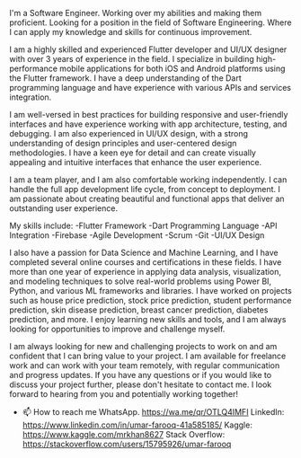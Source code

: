 I'm a Software Engineer. Working over my abilities and making them proficient. Looking for a position in the field of Software Engineering. Where I can apply my knowledge and skills for continuous improvement.

I am a highly skilled and experienced Flutter developer and UI/UX designer with over 3 years of experience in the field. I specialize in building high-performance mobile applications for both iOS and Android platforms using the Flutter framework. I have a deep understanding of the Dart programming language and have experience with various APIs and services integration.

I am well-versed in best practices for building responsive and user-friendly interfaces and have experience working with app architecture, testing, and debugging. I am also experienced in UI/UX design, with a strong understanding of design principles and user-centered design methodologies. I have a keen eye for detail and can create visually appealing and intuitive interfaces that enhance the user experience.

I am a team player, and I am also comfortable working independently. I can handle the full app development life cycle, from concept to deployment. I am passionate about creating beautiful and functional apps that deliver an outstanding user experience.

My skills include:
-Flutter Framework
-Dart Programming Language
-API Integration
-Firebase
-Agile Development
-Scrum
-Git
-UI/UX Design

I also have a passion for Data Science and Machine Learning, and I have completed several online courses and certifications in these fields. I have more than one year of experience in applying data analysis, visualization, and modeling techniques to solve real-world problems using Power BI, Python, and various ML frameworks and libraries. I have worked on projects such as house price prediction, stock price prediction, student performance prediction, skin disease prediction, breast cancer prediction, diabetes prediction, and more. I enjoy learning new skills and tools, and I am always looking for opportunities to improve and challenge myself.

I am always looking for new and challenging projects to work on and am confident that I can bring value to your project. I am available for freelance work and can work with your team remotely, with regular communication and progress updates. If you have any questions or if you would like to discuss your project further, please don't hesitate to contact me. I look forward to hearing from you and potentially working together!

- 📫 How to reach me 
WhatsApp. https://wa.me/qr/OTLQ4IMFI
LinkedIn: https://www.linkedin.com/in/umar-farooq-41a585185/
Kaggle: https://www.kaggle.com/mrkhan8627
Stack Overflow: https://stackoverflow.com/users/15795926/umar-farooq




<!---
MrKhan8627/MrKhan8627 is a ✨ special ✨ repository because its `README.md` (this file) appears on your GitHub profile.
You can click the Preview link to take a look at your changes.
--->

